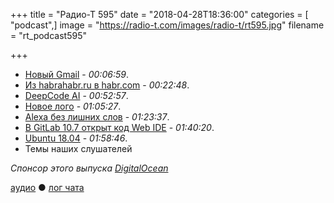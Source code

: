 +++
title = "Радио-Т 595"
date = "2018-04-28T18:36:00"
categories = [ "podcast",]
image = "https://radio-t.com/images/radio-t/rt595.jpg"
filename = "rt_podcast595"

+++

- [Новый Gmail](https://www.techradar.com/news/the-new-gmail-is-here-to-tackle-inbox-overload) - *00:06:59*.
- [Из habrahabr.ru в habr.com](https://habr.com/company/tm/blog/93946/) - *00:22:48*.
- [DeepCode AI](https://techcrunch.com/2018/04/26/deepcode-cleans-your-code-with-the-power-of-ai/) - *00:52:57*.
- [Новое лого](https://blog.golang.org/go-brand) - *01:05:27*.
- [Alexa без лишних слов](https://developer.amazon.com/blogs/alexa/post/60e1f011-3236-4162-b0f6-509205d354ca/making-alexa-more-friction-free) - *01:23:37*.
- [В GitLab 10.7 открыт код Web IDE](http://www.opennet.ru/opennews/art.shtml?num=48479) - *01:40:20*.
- [Ubuntu 18.04](https://wiki.ubuntu.com/BionicBeaver/ReleaseNotes) - *01:58:46*.
- Темы наших слушателей

*Спонсор этого выпуска [DigitalOcean](https://www.digitalocean.com)*


[аудио](http://cdn.radio-t.com/rt_podcast595.mp3) ● [лог чата](http://chat.radio-t.com/logs/radio-t-595.html)
<audio src="http://cdn.radio-t.com/rt_podcast595.mp3" preload="none"></audio>